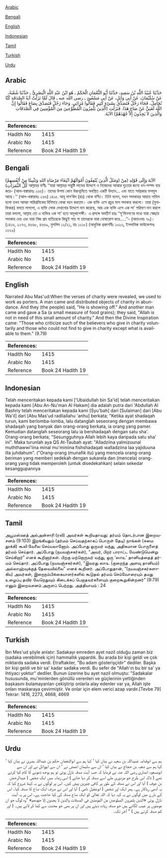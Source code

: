 [Arabic](#arabic)

[Bengali](#bengali)

[English](#english)

[Indonesian](#indonesian)

[Tamil](#tamil)

[Turkish](#turkish)

[Urdu](#urdu)

## Arabic


<div dir="rtl" lang="ar" style={{fontSize:'larger',backgroundColor:'#f8f9fa',padding:20}}>
حَدَّثَنَا عُبَيْدُ اللَّهِ بْنُ سَعِيدٍ، حَدَّثَنَا أَبُو النُّعْمَانِ الْحَكَمُ ـ هُوَ ابْنُ عَبْدِ اللَّهِ الْبَصْرِيُّ ـ حَدَّثَنَا شُعْبَةُ، عَنْ سُلَيْمَانَ، عَنْ أَبِي وَائِلٍ، عَنْ أَبِي مَسْعُودٍ ـ رضى الله عنه ـ قَالَ لَمَّا نَزَلَتْ آيَةُ الصَّدَقَةِ كُنَّا نُحَامِلُ، فَجَاءَ رَجُلٌ فَتَصَدَّقَ بِشَىْءٍ كَثِيرٍ فَقَالُوا مُرَائِي‏.‏ وَجَاءَ رَجُلٌ فَتَصَدَّقَ بِصَاعٍ فَقَالُوا إِنَّ اللَّهَ لَغَنِيٌّ عَنْ صَاعِ هَذَا‏.‏ فَنَزَلَتِ ‏(‏الَّذِينَ يَلْمِزُونَ الْمُطَّوِّعِينَ مِنَ الْمُؤْمِنِينَ فِي الصَّدَقَاتِ وَالَّذِينَ لاَ يَجِدُونَ إِلاَّ جُهْدَهُمْ‏)‏ الآيَةَ‏.‏
</div>
<div style={{backgroundColor:'#f8f9fa',padding:20, marginBottom: 10}}><table> <thead> <tr> <th>References:</th> <th></th> </tr> </thead> <tbody><tr><td>Hadith No</td><td>1415</td></tr><tr><td>Arabic No</td><td>1415</td></tr><tr><td>Reference</td><td>Book 24 Hadith 19</td></tr></tbody></table></div>

## Bengali


<div dir="ltr" lang="bn" style={{fontSize:'larger',backgroundColor:'#f8f9fa',padding:20}}>
(وَمَثَلُ الَّذِينَ يُنْفِقُونَ أَمْوَالَهُمْ ابْتِغَاءَ مَرْضَاةِ اللهِ وَتَثْبِيتًا مِنْ أَنْفُسِهِمْ) الآيَةَ وَإِلَى قَوْلِهِ (مِنْ كُلِّ الثَّمَرَاتِ) আল্লাহর বাণীঃ ‘‘যারা আল্লাহর সন্তুষ্টি লাভের উদ্দেশে ও নিজেদের আত্মার দৃঢ়তার জন্যে ধন-সম্পদ ব্যয় করে- (আল-বাক্বারাহঃ ২৬৫)। তাদের উপমা কোন উচ্চভূমিতে অবস্থিত একটি উদ্যান... এবং যাতে সর্বপ্রকার ফলমূল আছে।’’ (আল-বাক্বারাহঃ ২৬৬) ১৪১৫. আবূ মাস‘ঊদ (রাঃ) থেকে বর্ণিত। তিনি বলেন, যখন সদাকাহর আয়াত নাযিল হলো তখন আমরা পারিশ্রমিকের বিনিময়ে বোঝা বহন করতাম। এক ব্যক্তি এসে প্রচুর মাল সদাকাহ করলো। তারা (মুনাফিকরা) বলতে লাগলো, এ ব্যক্তি লোক দেখানোর উদ্দেশে দান করেছে, আর এক ব্যক্তি এসে এক সা’ পরিমাণ দান করলে তারা বললো, আল্লাহ তো এ ব্যক্তির এক সা’ হতে অমুখাপেক্ষী। এ প্রসঙ্গে অবতীর্ণ হয়ঃ ‘‘মু’মিনগণের মধ্যে যারা স্বেচ্ছায় সদাকাহ দেয় এবং যারা নিজ শ্রম ব্যতিরেকে কিছুই পায় না তাদেরকে যারা দোষারোপ করে.....’’- (আত্তওবাঃ ৭৯)। (১৪১৬, ২২৭৩, ৪৬৬৮, ৪৬৬৯, মুসলিম ১২/২১, হাঃ ১০১৮) (আধুনিক প্রকাশনীঃ ১৩২৩, ইসলামিক ফাউন্ডেশনঃ ১৩২৯)
</div>
<div style={{backgroundColor:'#f8f9fa',padding:20, marginBottom: 10}}><table> <thead> <tr> <th>References:</th> <th></th> </tr> </thead> <tbody><tr><td>Hadith No</td><td>1415</td></tr><tr><td>Arabic No</td><td>1415</td></tr><tr><td>Reference</td><td>Book 24 Hadith 19</td></tr></tbody></table></div>

## English


<div dir="ltr" lang="en" style={{fontSize:'larger',backgroundColor:'#f8f9fa',padding:20}}>
Narrated Abu Mas'ud:When the verses of charity were revealed, we used to work as porters. A man came and distributed objects of charity in abundance. And they (the people) said, "He is showing off." And another man came and gave a Sa (a small measure of food grains); they said, "Allah is not in need of this small amount of charity." And then the Divine Inspiration came: "Those who criticize such of the believers who give in charity voluntarily and those who could not find to give in charity except what is available to them." (9.79)
</div>
<div style={{backgroundColor:'#f8f9fa',padding:20, marginBottom: 10}}><table> <thead> <tr> <th>References:</th> <th></th> </tr> </thead> <tbody><tr><td>Hadith No</td><td>1415</td></tr><tr><td>Arabic No</td><td>1415</td></tr><tr><td>Reference</td><td>Book 24 Hadith 19</td></tr></tbody></table></div>

## Indonesian


<div dir="ltr" lang="id" style={{fontSize:'larger',backgroundColor:'#f8f9fa',padding:20}}>
Telah menceritakan kepada kami ['Ubaidullah bin Sa'id] telah menceritakan kepada kami [Abu An-Nu'man Al Hakam] dia adalah putra dari 'Abdullah Al Bashriy telah menceritakan kepada kami [Syu'bah] dari [Sulaiman] dari [Abu Wa'il] dari [Abu Mas'ud radliallahu 'anhu] berkata; "Ketika ayat shadaqah turun, kami berlomba-lomba, lalu datanglah seseorang dengan membawa shadaqah yang banyak dan orang-orang berkata, ia orang yang pamer. Kemudian datanglah seseorang lalu ia bershadaqah dengan satu sha'. Orang-orang berkata; "Sesungguhnya Allah lebih kaya daripada satu sha' ini". Maka turunlah aya QS At-Taubah ayat: "Alladziina yalmizuunal muththawwi'iina minal mu'miniina fishshadaqati walladziina laa yajiduuna illa juhdahum". ("Orang-orang (munafik itu) yang mencela orang-orang beriman yang memberi sedekah dengan sukarela dan (mencela) orang-orang yang tidak memperoleh (untuk disedekahkan) selain sekedar kesanggupannya
</div>
<div style={{backgroundColor:'#f8f9fa',padding:20, marginBottom: 10}}><table> <thead> <tr> <th>References:</th> <th></th> </tr> </thead> <tbody><tr><td>Hadith No</td><td>1415</td></tr><tr><td>Arabic No</td><td>1415</td></tr><tr><td>Reference</td><td>Book 24 Hadith 19</td></tr></tbody></table></div>

## Tamil


<div dir="ltr" lang="ta" style={{fontSize:'larger',backgroundColor:'#f8f9fa',padding:20}}>
அபூமஸ்ஊத் அல்அன்சாரி (ரலி) அவர்கள் கூறியதாவது: தர்மம் தொடர்பான இறைவசனம் (9:103) இறங்கியதும் (தர்மம் செய்வதற்காகப் பொருள் தேடி) நாங்கள் (சுமை தூக்கி) கூலி வேலை செய்யலானோம். அப்போது ஒருவர் வந்து, அதிகமான பொருளைத் தர்மம் செய்தார். அப்போது (நயவஞ்சகர்கள்), “அவர், பிறர் பாராட்ட வேண்டுமென்று செய்கிறார்” எனக் கூறினார்கள். பிறகு மற்றொருவர் வந்து, ஒரு ‘ஸாஉ’ தானியத்தைத் தர்மம் செய்தார். அப்போது (நயவஞ்சகர்கள்), “இவரது ஸாஉ (குறைந்த அளவு தானியம்) அல்லாஹ்வுக்குத் தேவையில்லை” எனக் கூறினர். அப்போதுதான், “(நயவஞ்சகர்களாகிய) அவர்கள், இறைநம்பிக்கையாளர்களில் கூடுதல் தர்மம் செய்வோரையும் தமது உழைப்பு தவிர வேறெதுவும் கிடைக்கப் பெறாதவர்களையும் குறைகூறுகின்றனர்” (9:79) எனும் இறைவசனம் அருளப் பெற்றது. அத்தியாயம் : 24
</div>
<div style={{backgroundColor:'#f8f9fa',padding:20, marginBottom: 10}}><table> <thead> <tr> <th>References:</th> <th></th> </tr> </thead> <tbody><tr><td>Hadith No</td><td>1415</td></tr><tr><td>Arabic No</td><td>1415</td></tr><tr><td>Reference</td><td>Book 24 Hadith 19</td></tr></tbody></table></div>

## Turkish


<div dir="ltr" lang="tr" style={{fontSize:'larger',backgroundColor:'#f8f9fa',padding:20}}>
İbn Mes'ud şöyle anlatır: Sadakayı emreden ayet nazil olduğu zaman biz (sadaka verebilmek için) hammallık yapardık. Bu arada bir kişi geldi ve çok miktarda sadaka verdi. Etraftakiler, "Bu adam gösterişçidir" dediler. Başka bir kişi geldi ve bir sa' kadar sadaka verdi. Bu sefer de "Allah'ın bu bir sa' ya ihtiyacı yoktur" dediler. Bunun üzerine bu ayet nazil olmuştu: "Sadakalar hususunda, mu'minlerden gönüllü verenleri ve güçlerinin yettiğinden başkasını bulamayanları çekiştirip onlarla alay edenler var ya, Allah işte onları maskaraya çevirmiştir. Ve onlar için elem verici azap vardır.[Tevbe 79] Tekrar: 1416, 2273, 4668, 4669
</div>
<div style={{backgroundColor:'#f8f9fa',padding:20, marginBottom: 10}}><table> <thead> <tr> <th>References:</th> <th></th> </tr> </thead> <tbody><tr><td>Hadith No</td><td>1415</td></tr><tr><td>Arabic No</td><td>1415</td></tr><tr><td>Reference</td><td>Book 24 Hadith 19</td></tr></tbody></table></div>

## Urdu


<div dir="rtl" lang="ur" style={{fontSize:'larger',backgroundColor:'#f8f9fa',padding:20}}>
ہم سے ابوقدامہ عبیداللہ بن سعید نے بیان کیا ‘ کہا ہم سے ابوالنعمان حکم بن عبداللہ بصریٰ نے بیان کیا ‘ کہا ہم سے شعبہ بن حجاج نے بیان کیا ‘ ان سے سلیمان اعمش نے ‘ ان سے ابووائل نے اور ان سے ابومسعود انصاری رضی اللہ عنہ نے فرمایا کہ جب آیت صدقہ نازل ہوئی تو ہم بوجھ ڈھونے کا کام کیا کرتے تھے ( تاکہ اس طرح جو مزدوری ملے اسے صدقہ کر دیا جائے ) اسی زمانہ میں ایک شخص ( عبدالرحمٰن بن عوف ) آیا اور اس نے صدقہ کے طور پر کافی چیزیں پیش کیں۔ اس پر لوگوں نے یہ کہنا شروع کیا کہ یہ آدمی ریاکار ہے۔ پھر ایک اور شخص ( ابوعقیل نامی ) آیا اور اس نے صرف ایک صاع کا صدقہ کیا۔ اس کے بارے میں لوگوں نے یہ کہہ دیا کہ اللہ تعالیٰ کو ایک صاع صدقہ کی کیا حاجت ہے۔ اس پر یہ آیت نازل ہوئی «الذين يلمزون المطوعين من المؤمنين في الصدقات والذين لا يجدون إلا جهدهم» ”وہ لوگ جو ان مومنوں پر عیب لگاتے ہیں جو صدقہ زیادہ دیتے ہیں اور ان پر بھی جو محنت سے کما کر لاتے ہیں۔ ( اور کم صدقہ کرتے ہیں ) “ آخر تک۔
</div>
<div style={{backgroundColor:'#f8f9fa',padding:20, marginBottom: 10}}><table> <thead> <tr> <th>References:</th> <th></th> </tr> </thead> <tbody><tr><td>Hadith No</td><td>1415</td></tr><tr><td>Arabic No</td><td>1415</td></tr><tr><td>Reference</td><td>Book 24 Hadith 19</td></tr></tbody></table></div>